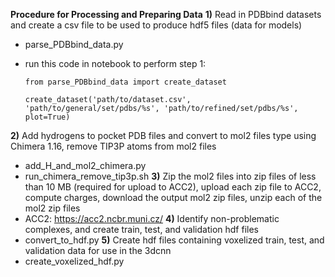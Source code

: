 **Procedure for Processing and Preparing Data**
**1)** Read in PDBbind datasets and create a csv file to be used to produce hdf5 files (data for models)
  - parse_PDBbind_data.py
  - run this code in notebook to perform step 1:
        
        from parse_PDBbind_data import create_dataset
        
        create_dataset('path/to/dataset.csv', 'path/to/general/set/pdbs/%s', 'path/to/refined/set/pdbs/%s', plot=True)
        
**2)** Add hydrogens to pocket PDB files and convert to mol2 files type using Chimera 1.16, remove TIP3P atoms from mol2 files
  - add_H_and_mol2_chimera.py
  - run_chimera_remove_tip3p.sh
**3)** Zip the mol2 files into zip files of less than 10 MB (required for upload to ACC2), upload each zip file to ACC2, compute charges, download the output mol2 zip files, unzip each of the mol2 zip files
  - ACC2: <https://acc2.ncbr.muni.cz/>
**4)** Identify non-problematic complexes, and create train, test, and validation hdf files
  - convert_to_hdf.py
**5)** Create hdf files containing voxelized train, test, and validation data for use in the 3dcnn
  - create_voxelized_hdf.py
